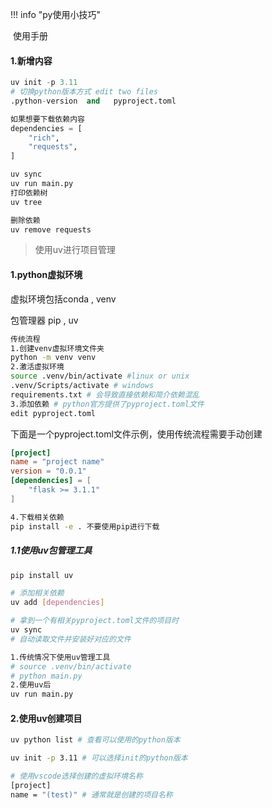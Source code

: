 !!! info "py使用小技巧"

​	使用手册

#### 1.新增内容

```python
uv init -p 3.11
# 切换python版本方式 edit two files
.python-version  and   pyproject.toml

如果想要下载依赖内容
dependencies = [
    "rich",
    "requests",
]

uv sync
uv run main.py
打印依赖树
uv tree

删除依赖
uv remove requests
```

> 使用uv进行项目管理

#### 1.python虚拟环境

虚拟环境包括conda , venv 

包管理器 pip , uv  

```bash
传统流程
1.创建venv虚拟环境文件夹
python -m venv venv
2.激活虚拟环境
source .venv/bin/activate #linux or unix 
.venv/Scripts/activate # windows
requirements.txt # 会导致直接依赖和简介依赖混乱
3.添加依赖 # python官方提供了pyproject.toml文件
edit pyproject.toml
```

下面是一个pyproject.toml文件示例，使用传统流程需要手动创建

```toml
[project]
name = "project name"
version = "0.0.1"
[dependencies] = [
	"flask >= 3.1.1"
]
```

```bash
4.下载相关依赖
pip install -e . 不要使用pip进行下载
```

##### 1.1使用uv包管理工具

```bash
pip install uv

# 添加相关依赖
uv add [dependencies]

# 拿到一个有相关pyproject.toml文件的项目时
uv sync 
# 自动读取文件并安装好对应的文件
```

```bash
1.传统情况下使用uv管理工具
# source .venv/bin/activate 
# python main.py
2.使用uv后
uv run main.py
```

#### 2.使用uv创建项目

```bash
uv python list # 查看可以使用的python版本

uv init -p 3.11 # 可以选择init的python版本

# 使用vscode选择创建的虚拟环境名称
[project]
name = "(test)" # 通常就是创建的项目名称
```

